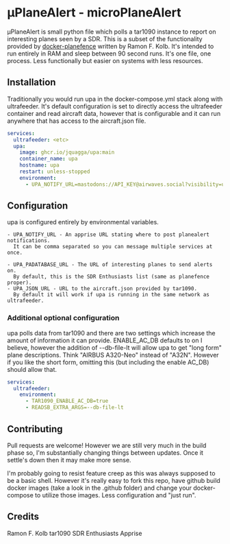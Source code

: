 # μPlaneAlert - microPlaneAlert

μPlaneAlert is small python file which polls a tar1090 instance to report on interesting planes seen by a SDR. This is a subset of the functionality provided by [docker-planefence](https://github.com/sdr-enthusiasts/docker-planefence) written by Ramon F. Kolb. It's intended to run entirely in RAM and sleep between 90 second runs. It's one file, one process. Less functionally but easier on systems with less resources.

## Installation

Traditionally you would run upa in the docker-compose.yml stack along with ultrafeeder. It's default configuration is set to directly access the ultrafeeder container and read aircraft data, however that is configurable and it can run anywhere that has access to the aircraft.json file.

```yaml
services:
  ultrafeeder: <etc>
  upa:
    image: ghcr.io/jquagga/upa:main
    container_name: upa
    hostname: upa
    restart: unless-stopped
    environment:
      - UPA_NOTIFY_URL=mastodons://API_KEY@airwaves.social?visibility=unlisted
```

## Configuration

upa is configured entirely by environmental variables.

```
- UPA_NOTIFY_URL - An apprise URL stating where to post planealert notifications.
  It can be comma separated so you can message multiple services at once.

- UPA_PADATABASE_URL - The URL of interesting planes to send alerts on.
  By default, this is the SDR Enthusiasts list (same as planefence proper).
- UPA_JSON_URL - URL to the aircraft.json provided by tar1090.
  By default it will work if upa is running in the same network as ultrafeeder.
```

### Additional optional configuration

upa polls data from tar1090 and there are two settings which increase the amount of information it can provide. ENABLE_AC_DB defaults to on I believe, however the addition of --db-file-lt will allow upa to get "long form" plane descriptions. Think "AIRBUS A320-Neo" instead of "A32N". However if you like the short form, omitting this (but including the enable AC_DB) should allow that.

```yaml
services:
  ultrafeeder:
    environment:
      - TAR1090_ENABLE_AC_DB=true
      - READSB_EXTRA_ARGS=--db-file-lt
```

## Contributing

Pull requests are welcome! However we are still very much in the build phase so, I'm substantially changing things between updates. Once it settle's down then it may make more sense.

I'm probably going to resist feature creep as this was always supposed to be a basic shell. However it's really easy to fork this repo, have github build docker images (take a look in the .github folder) and change your docker-compose to utilize those images. Less configuration and "just run".

## Credits

Ramon F. Kolb
tar1090
SDR Enthusiasts
Apprise
